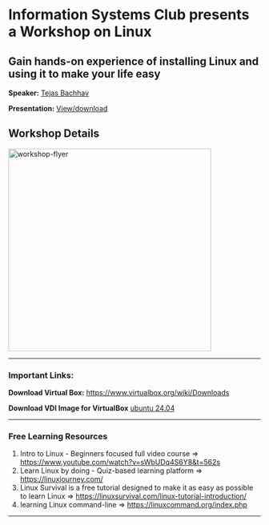 # Information Systems Club presents a Workshop on Linux 
## Gain hands-on experience of installing Linux and using it to make your life easy

__Speaker:__ [Tejas Bachhav](https://www.linkedin.com/in/tejasbachhav/)

__Presentation:__ [View/download](https://docs.google.com/presentation/d/1bkpE9YEKuplNh4BrAW0ERlRh7GI28I7AsTaTXDSLYNQ/edit?usp=sharing)

## Workshop Details

<img width="405" alt="workshop-flyer" src="https://github.com/user-attachments/assets/208c9409-94a7-43bd-b722-a05254177ca2" />

<hr>

### Important Links:

__Download Virtual Box:__ https://www.virtualbox.org/wiki/Downloads

__Download VDI Image for VirtualBox__ [ubuntu 24.04](https://www.osboxes.org/ubuntu/)

<hr>

### Free Learning Resources 

1. Intro to Linux - Beginners focused full video course => https://www.youtube.com/watch?v=sWbUDq4S6Y8&t=562s
2. Learn Linux by doing - Quiz-based learning platform => https://linuxjourney.com/
3. Linux Survival is a free tutorial designed to make it as easy as possible to learn Linux => https://linuxsurvival.com/linux-tutorial-introduction/
4. learning Linux command-line => https://linuxcommand.org/index.php 
<hr>

